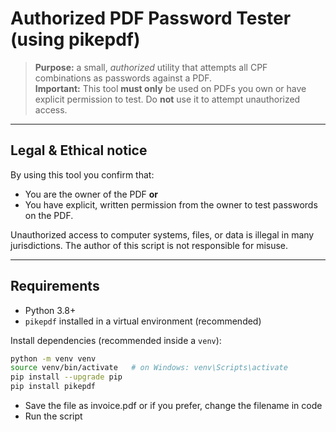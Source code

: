 # Authorized PDF Password Tester (using pikepdf)

> **Purpose:** a small, *authorized* utility that attempts all CPF combinations as passwords against a PDF.  
> **Important:** This tool **must only** be used on PDFs you own or have explicit permission to test. Do **not** use it to attempt unauthorized access.

---

## Legal & Ethical notice

By using this tool you confirm that:
- You are the owner of the PDF **or**
- You have explicit, written permission from the owner to test passwords on the PDF.

Unauthorized access to computer systems, files, or data is illegal in many jurisdictions. The author of this script is not responsible for misuse.

---

## Requirements

- Python 3.8+
- `pikepdf` installed in a virtual environment (recommended)

Install dependencies (recommended inside a `venv`):

```bash
python -m venv venv
source venv/bin/activate   # on Windows: venv\Scripts\activate
pip install --upgrade pip
pip install pikepdf
```

- Save the file as invoice.pdf or if you prefer, change the filename in code
- Run the script